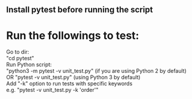 ## Install pytest before running the script
# Run the followings to test:
Go to dir:  
"cd pytest"  
Run Python script:  
"python3 -m pytest -v unit_test.py" (if you are using Python 2 by default)  
OR "pytest -v unit_test.py" (using Python 3 by default)  
Add "-k" option to run tests with specific keywords  
e.g. "pytest -v unit_test.py -k 'order'"
